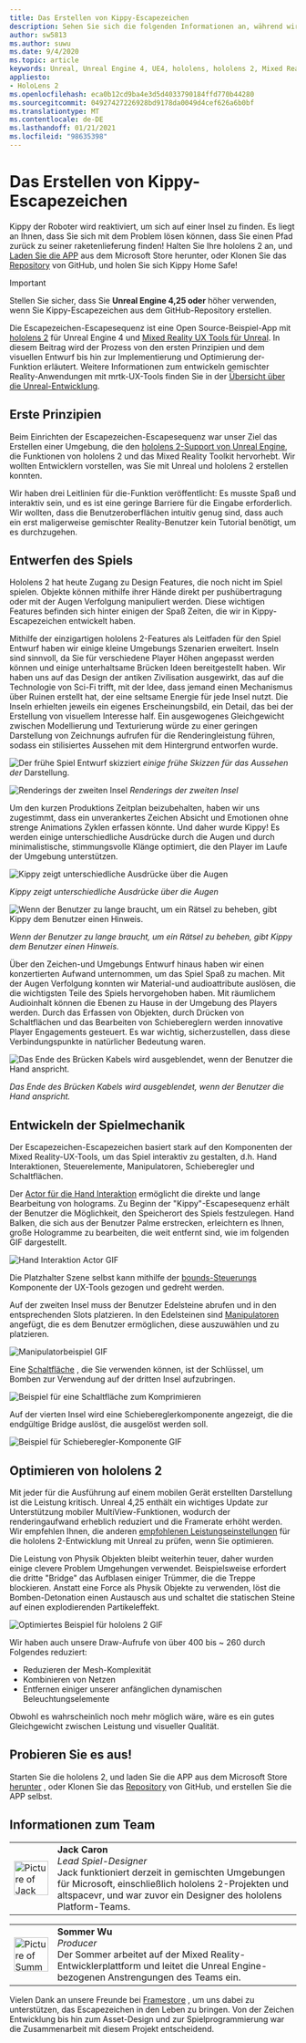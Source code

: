 ```yaml
---
title: Das Erstellen von Kippy-Escapezeichen
description: Sehen Sie sich die folgenden Informationen an, während wir die Erstellung der "Kippy"-Escapezeichen Mixed Reality-Anwendung für hololens 2 in der Unreal Engine erkunden.
author: sw5813
ms.author: suwu
ms.date: 9/4/2020
ms.topic: article
keywords: Unreal, Unreal Engine 4, UE4, hololens, hololens 2, Mixed Reality, bereitstellen auf Geräten, PCs, Dokumentationen, Mixed Reality-Headset, Windows Mixed Reality-Headset, Virtual Reality-Headset
appliesto:
- HoloLens 2
ms.openlocfilehash: eca0b12cd9ba4e3d5d4033790184ffd770b44280
ms.sourcegitcommit: 04927427226928bd9178da0049d4cef626a6b0bf
ms.translationtype: MT
ms.contentlocale: de-DE
ms.lasthandoff: 01/21/2021
ms.locfileid: "98635398"
---
```

# <a name="the-making-of-kippys-escape"></a>Das Erstellen von Kippy-Escapezeichen

Kippy der Roboter wird reaktiviert, um sich auf einer Insel zu finden. Es liegt an Ihnen, dass Sie sich mit dem Problem lösen können, dass Sie einen Pfad zurück zu seiner raketenlieferung finden! Halten Sie Ihre hololens 2 an, und [Laden Sie die APP](https://www.microsoft.com/p/kippys-escape/9nbd7gl86vkd) aus dem Microsoft Store herunter, oder Klonen Sie das [Repository](https://github.com/microsoft/MixedReality-Unreal-KippysEscape) von GitHub, und holen Sie sich Kippy Home Safe!  

> [!IMPORTANT]
> Stellen Sie sicher, dass Sie **Unreal Engine 4,25 oder** höher verwenden, wenn Sie Kippy-Escapezeichen aus dem GitHub-Repository erstellen.

Die Escapezeichen-Escapesequenz ist eine Open Source-Beispiel-App mit [hololens 2](/hololens/hololens2-hardware) für Unreal Engine 4 und [Mixed Reality UX Tools für Unreal](https://github.com/microsoft/MixedReality-UXTools-Unreal). In diesem Beitrag wird der Prozess von den ersten Prinzipien und dem visuellen Entwurf bis hin zur Implementierung und Optimierung der-Funktion erläutert. Weitere Informationen zum entwickeln gemischter Reality-Anwendungen mit mrtk-UX-Tools finden Sie in der [Übersicht über die Unreal-Entwicklung](unreal-development-overview.md).

## <a name="first-principles"></a>Erste Prinzipien 

Beim Einrichten der Escapezeichen-Escapesequenz war unser Ziel das Erstellen einer Umgebung, die den [hololens 2-Support von Unreal Engine](https://docs.unrealengine.com/Platforms/AR/HoloLens2/index.html), die Funktionen von hololens 2 und das Mixed Reality Toolkit hervorhebt. Wir wollten Entwicklern vorstellen, was Sie mit Unreal und hololens 2 erstellen konnten.  

Wir haben drei Leitlinien für die-Funktion veröffentlicht: Es musste Spaß und interaktiv sein, und es ist eine geringe Barriere für die Eingabe erforderlich. Wir wollten, dass die Benutzeroberflächen intuitiv genug sind, dass auch ein erst maligerweise gemischter Reality-Benutzer kein Tutorial benötigt, um es durchzugehen.  

## <a name="designing-the-game"></a>Entwerfen des Spiels 

Hololens 2 hat heute Zugang zu Design Features, die noch nicht im Spiel spielen. Objekte können mithilfe ihrer Hände direkt per pushübertragung oder mit der Augen Verfolgung manipuliert werden. Diese wichtigen Features befinden sich hinter einigen der Spaß Zeiten, die wir in Kippy-Escapezeichen entwickelt haben.  

Mithilfe der einzigartigen hololens 2-Features als Leitfaden für den Spiel Entwurf haben wir einige kleine Umgebungs Szenarien erweitert. Inseln sind sinnvoll, da Sie für verschiedene Player Höhen angepasst werden können und einige unterhaltsame Brücken Ideen bereitgestellt haben. Wir haben uns auf das Design der antiken Zivilisation ausgewirkt, das auf die Technologie von Sci-Fi trifft, mit der Idee, dass jemand einen Mechanismus über Ruinen erstellt hat, der eine seltsame Energie für jede Insel nutzt. Die Inseln erhielten jeweils ein eigenes Erscheinungsbild, ein Detail, das bei der Erstellung von visuellem Interesse half. Ein ausgewogenes Gleichgewicht zwischen Modellierung und Texturierung würde zu einer geringen Darstellung von Zeichnungs aufrufen für die Renderingleistung führen, sodass ein stilisiertes Aussehen mit dem Hintergrund entworfen wurde. 

![Der frühe Spiel Entwurf skizziert ](images/kippys-escape/kippys-escape-img-01.png)
 *einige frühe Skizzen für das Aussehen der* Darstellung.

![Renderings der zweiten Insel ](images/kippys-escape/kippys-escape-img-02.png)
 *Renderings der zweiten Insel*

Um den kurzen Produktions Zeitplan beizubehalten, haben wir uns zugestimmt, dass ein unverankertes Zeichen Absicht und Emotionen ohne strenge Animations Zyklen erfassen könnte. Und daher wurde Kippy! Es werden einige unterschiedliche Ausdrücke durch die Augen und durch minimalistische, stimmungsvolle Klänge optimiert, die den Player im Laufe der Umgebung unterstützen. 

![Kippy zeigt unterschiedliche Ausdrücke über die Augen](images/kippys-escape/kippys-escape-img-03.gif)

*Kippy zeigt unterschiedliche Ausdrücke über die Augen*

![Wenn der Benutzer zu lange braucht, um ein Rätsel zu beheben, gibt Kippy dem Benutzer einen Hinweis.](images/kippys-escape/kippys-escape-img-04.gif)

*Wenn der Benutzer zu lange braucht, um ein Rätsel zu beheben, gibt Kippy dem Benutzer einen Hinweis.*

Über den Zeichen-und Umgebungs Entwurf hinaus haben wir einen konzertierten Aufwand unternommen, um das Spiel Spaß zu machen. Mit der Augen Verfolgung konnten wir Material-und audioattribute auslösen, die die wichtigsten Teile des Spiels hervorgehoben haben. Mit räumlichem Audioinhalt können die Ebenen zu Hause in der Umgebung des Players werden. Durch das Erfassen von Objekten, durch Drücken von Schaltflächen und das Bearbeiten von Schiebereglern werden innovative Player Engagements gesteuert. Es war wichtig, sicherzustellen, dass diese Verbindungspunkte in natürlicher Bedeutung waren. 

![Das Ende des Brücken Kabels wird ausgeblendet, wenn der Benutzer die Hand anspricht.](images/kippys-escape/kippys-escape-img-05.gif)

*Das Ende des Brücken Kabels wird ausgeblendet, wenn der Benutzer die Hand anspricht.*

## <a name="building-the-game-mechanics"></a>Entwickeln der Spielmechanik 

Der Escapezeichen-Escapezeichen basiert stark auf den Komponenten der Mixed Reality-UX-Tools, um das Spiel interaktiv zu gestalten, d.h. Hand Interaktionen, Steuerelemente, Manipulatoren, Schieberegler und Schaltflächen.   

Der [Actor für die Hand Interaktion](https://microsoft.github.io/MixedReality-UXTools-Unreal/Docs/HandInteraction.html) ermöglicht die direkte und lange Bearbeitung von holograms. Zu Beginn der "Kippy"-Escapesequenz erhält der Benutzer die Möglichkeit, den Speicherort des Spiels festzulegen. Hand Balken, die sich aus der Benutzer Palme erstrecken, erleichtern es Ihnen, große Hologramme zu bearbeiten, die weit entfernt sind, wie im folgenden GIF dargestellt.  

![Hand Interaktion Actor GIF](images/kippys-escape/kippys-escape-img-06.gif)

Die Platzhalter Szene selbst kann mithilfe der [bounds-Steuerungs](https://microsoft.github.io/MixedReality-UXTools-Unreal/Docs/BoundsControl.html) Komponente der UX-Tools gezogen und gedreht werden.  

Auf der zweiten Insel muss der Benutzer Edelsteine abrufen und in den entsprechenden Slots platzieren. In den Edelsteinen sind [Manipulatoren](https://microsoft.github.io/MixedReality-UXTools-Unreal/Docs/Manipulator.html) angefügt, die es dem Benutzer ermöglichen, diese auszuwählen und zu platzieren. 

![Manipulatorbeispiel GIF](images/kippys-escape/kippys-escape-img-07.gif)

Eine [Schaltfläche](https://microsoft.github.io/MixedReality-UXTools-Unreal/Docs/PressableButton.html) , die Sie verwenden können, ist der Schlüssel, um Bomben zur Verwendung auf der dritten Insel aufzubringen.  

![Beispiel für eine Schaltfläche zum Komprimieren](images/kippys-escape/kippys-escape-img-08.gif)

Auf [](https://microsoft.github.io/MixedReality-UXTools-Unreal/Docs/PinchSlider.html) der vierten Insel wird eine Schiebereglerkomponente angezeigt, die die endgültige Bridge auslöst, die ausgelöst werden soll.  

![Beispiel für Schieberegler-Komponente GIF](images/kippys-escape/kippys-escape-img-09.gif) 

## <a name="optimizing-for-hololens-2"></a>Optimieren von hololens 2 

Mit jeder für die Ausführung auf einem mobilen Gerät erstellten Darstellung ist die Leistung kritisch. Unreal 4,25 enthält ein wichtiges Update zur Unterstützung mobiler MultiView-Funktionen, wodurch der renderingaufwand erheblich reduziert und die Framerate erhöht werden. Wir empfehlen Ihnen, die anderen [empfohlenen Leistungseinstellungen](performance-recommendations-for-unreal.md) für die hololens 2-Entwicklung mit Unreal zu prüfen, wenn Sie optimieren.  

Die Leistung von Physik Objekten bleibt weiterhin teuer, daher wurden einige clevere Problem Umgehungen verwendet. Beispielsweise erfordert die dritte "Bridge" das Aufblasen einiger Trümmer, die die Treppe blockieren. Anstatt eine Force als Physik Objekte zu verwenden, löst die Bomben-Detonation einen Austausch aus und schaltet die statischen Steine auf einen explodierenden Partikeleffekt. 

![Optimiertes Beispiel für hololens 2 GIF](images/kippys-escape/kippys-escape-img-10.gif) 

Wir haben auch unsere Draw-Aufrufe von über 400 bis ~ 260 durch Folgendes reduziert: 
* Reduzieren der Mesh-Komplexität
* Kombinieren von Netzen
* Entfernen einiger unserer anfänglichen dynamischen Beleuchtungselemente

Obwohl es wahrscheinlich noch mehr möglich wäre, wäre es ein gutes Gleichgewicht zwischen Leistung und visueller Qualität.  

## <a name="try-it-out"></a>Probieren Sie es aus! 

Starten Sie die hololens 2, und laden Sie die APP aus dem Microsoft Store [herunter](https://www.microsoft.com/p/kippys-escape/9nbd7gl86vkd) , oder Klonen Sie das [Repository](https://github.com/microsoft/MixedReality-Unreal-KippysEscape) von GitHub, und erstellen Sie die APP selbst.  

## <a name="about-the-team"></a>Informationen zum Team

<table style="border-collapse:collapse" padding-left="0px">
<tr>
<td style="border-style: none" width="60"><img alt="Picture of Jack Caron" width="60" height="60" src="images/kippys-escape/jack-caron.jpg"></td>
<td style="border-style: none"><b>Jack Caron</b><br><i>Lead Spiel-Designer</i><br>Jack funktioniert derzeit in gemischten Umgebungen für Microsoft, einschließlich hololens 2-Projekten und altspacevr, und war zuvor ein Designer des hololens Platform-Teams.</td>
</tr>
</table>

<table style="border-collapse:collapse" padding-left="0px">
<tr>
<td style="border-style: none" width="60"><img alt="Picture of Summer Wu" width="60" height="60" src="images/kippys-escape/summer-wu.jpg"></td>
<td style="border-style: none"><b>Sommer Wu</b><br><i>Producer</i><br>Der Sommer arbeitet auf der Mixed Reality-Entwicklerplattform und leitet die Unreal Engine-bezogenen Anstrengungen des Teams ein.</td>
</tr>
</table>

Vielen Dank an unsere Freunde bei [Framestore](https://www.framestore.com/) , um uns dabei zu unterstützen, das Escapezeichen in den Leben zu bringen. Von der Zeichen Entwicklung bis hin zum Asset-Design und zur Spielprogrammierung war die Zusammenarbeit mit diesem Projekt entscheidend.